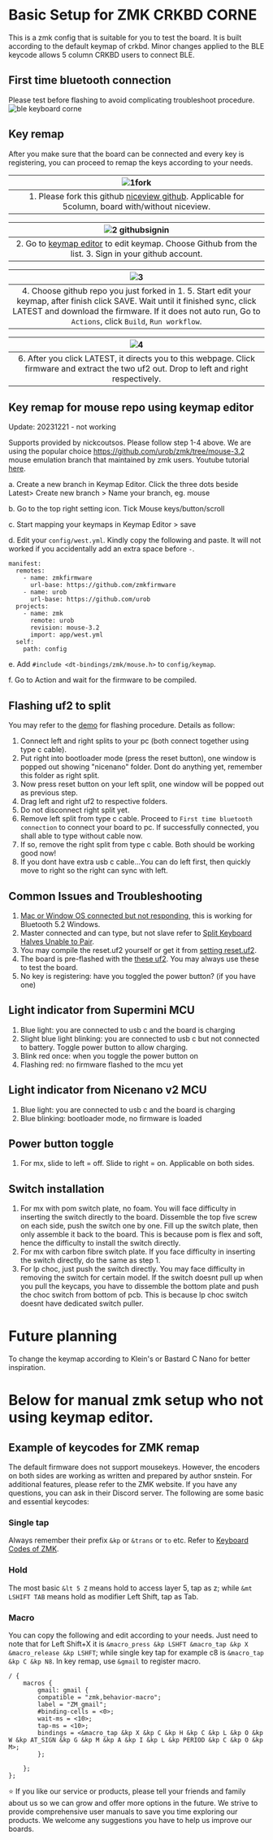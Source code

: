 # Basic Setup for ZMK CRKBD CORNE
This is a zmk config that is suitable for you to test the board. It is built according to the default keymap of crkbd. Minor changes applied to the BLE keycode allows 5 column CRKBD users to connect BLE. 

## First time bluetooth connection
Please test before flashing to avoid complicating troubleshoot procedure.
![ble keyboard corne](https://user-images.githubusercontent.com/79617315/230918198-c6b5562f-e7e5-463d-b915-6c299875f332.jpg)


## Key remap
After you make sure that the board can be connected and every key is registering, you can proceed to remap the keys according to your needs.

|![1fork](https://github.com/superxc3/zmk-config-crkbd/assets/79617315/c1d1d583-d07d-4178-bc88-3ae4230202e6)|
|:--:|
|1. Please fork this github [niceview github](https://github.com/typeractivexyz/corne-wireless-view-zmk-config). Applicable for 5column, board with/without niceview.|

|![2 githubsignin](https://github.com/superxc3/zmk-config-crkbd/assets/79617315/53f00200-1405-48dd-85db-231bd4cf28db)|
|:--:|
|2. Go to [keymap editor](https://nickcoutsos.github.io/keymap-editor/) to edit keymap.	Choose Github from the list. 3. Sign in your github account.|

|![3](https://github.com/superxc3/zmk-config-crkbd/assets/79617315/69422119-67fd-4c99-99bf-5a27e0ba2fab)|
|:--:|
| 4. Choose github repo you just forked in 1. 5. Start edit your keymap, after finish click SAVE. Wait until it finished sync, click LATEST and download the firmware. If it does not auto run, Go to `Actions`, click `Build`, `Run workflow`.|

|![4](https://github.com/superxc3/zmk-config-crkbd/assets/79617315/e56acc85-680d-41fc-a6ad-b10fc1767a37)|
|:--:|
|6. After you click LATEST, it directs you to this webpage. Click firmware and extract the two uf2 out. Drop to left and right respectively.|

## Key remap for mouse repo using keymap editor 
Update: 20231221 - not working

Supports provided by nickcoutsos. Please follow step 1-4 above. We are using the popular choice https://github.com/urob/zmk/tree/mouse-3.2 mouse emulation branch that maintained by zmk users. Youtube tutorial [here](https://youtu.be/EMqbFQsX2hI?si=NW-SRp4-RNsd9Pdi).

a. Create a new branch in Keymap Editor. Click the three dots beside Latest> Create new branch > Name your branch, eg. mouse

b. Go to the top right setting icon. Tick Mouse keys/button/scroll

c. Start mapping your keymaps in Keymap Editor > save

d. Edit your `config/west.yml`. Kindly copy the following and paste. It will not worked if you accidentally add an extra space before `-`. 
```
manifest:
  remotes:
    - name: zmkfirmware
      url-base: https://github.com/zmkfirmware
    - name: urob
      url-base: https://github.com/urob
  projects:
    - name: zmk
      remote: urob
      revision: mouse-3.2
      import: app/west.yml
  self:
    path: config
```

e. Add `#include <dt-bindings/zmk/mouse.h>` to `config/keymap`.

f. Go to Action and wait for the firmware to be compiled.


## Flashing uf2 to split
You may refer to the [demo](https://drive.google.com/file/d/1_iiBsk6CXnIYhRzzQHDtAJCxdc7E1w-u/view?usp=sharing) for flashing procedure. Details as follow:
1. Connect left and right splits to your pc (both connect together using type c cable). 
2. Put right into bootloader mode (press the reset button), one window is popped out showing "nicenano" folder. Dont do anything yet, remember this folder as right split. 
3. Now press reset button on your left split, one window will be popped out as previous step.
4. Drag left and right uf2 to respective folders.
5. Do not disconnect right split yet. 
6. Remove left split from type c cable. Proceed to `First time bluetooth connection` to connect your board to pc. If successfully connected, you shall able to type without cable now. 
8. If so, remove the right split from type c cable. Both should be working good now!
9. If you dont have extra usb c cable...You can do left first, then quickly move to right so the right can sync with left.


## Common Issues and Troubleshooting
1. [Mac or Window OS connected but not responding](https://zmk.dev/docs/features/bluetooth#macos-connected-but-not-working), this is working for Bluetooth 5.2 Windows.
2. Master connected and can type, but not slave refer to [Split Keyboard Halves Unable to Pair](https://zmk.dev/docs/troubleshooting#split-keyboard-halves-unable-to-pair).
3. You may compile the reset.uf2 yourself or get it from [setting reset.uf2](https://drive.google.com/file/d/1r3C8MBEVbgs5SK3Hc2CyoOIaiAPLB_zp/view?usp=drive_link).
4. The board is pre-flashed with the [these uf2](https://drive.google.com/drive/folders/1p5twDqSFcLPDTAh1r9uKbbJ-_LQ2O5IX?usp=drive_link). You may always use these to test the board.
5. No key is registering: have you toggled the power button? (if you have one)

## Light indicator from Supermini MCU
1. Blue light: you are connected to usb c and the board is charging
2. Slight blue light blinking: you are connected to usb c but not connected to battery. Toggle power button to allow charging.
3. Blink red once: when you toggle the power button on
4. Flashing red: no firmware flashed to the mcu yet

## Light indicator from Nicenano v2 MCU
1. Blue light: you are connected to usb c and the board is charging
2. Blue blinking: bootloader mode, no firmware is loaded
   
## Power button toggle
1. For mx, slide to left = off. Slide to right = on. Applicable on both sides.

## Switch installation
1. For mx with pom switch plate, no foam. You will face difficulty in inserting the switch directly to the board. Dissemble the top five screw on each side, push the switch one by one. Fill up the switch plate, then only assemble it back to the board. This is because pom is flex and soft, hence the difficulty to install the switch directly.
2. For mx with carbon fibre switch plate. If you face difficulty in inserting the switch directly, do the same as step 1.
3. For lp choc, just push the switch directly. You may face difficulty in removing the switch for certain model. If the switch doesnt pull up when you pull the keycaps, you have to dissemble the bottom plate and push the choc switch from bottom of pcb. This is because lp choc switch doesnt have dedicated switch puller. 

# Future planning
To change the keymap according to Klein's or Bastard C Nano for better inspiration.


# Below for manual zmk setup who not using keymap editor.

## Example of keycodes for ZMK remap
The default firmware does not support mousekeys. However, the encoders on both sides are working as written and prepared by author snstein. For additional features, please refer to the ZMK website. If you have any questions, you can ask in their Discord server. The following are some basic and essential keycodes:


### Single tap
Always remember their prefix `&kp` or `&trans` or `to` etc. Refer to [Keyboard Codes of ZMK](https://zmk.dev/docs/codes).

### Hold
The most basic `&lt 5 Z` means hold to access layer 5, tap as z; while `&mt LSHIFT TAB` means hold as modifier Left Shift, tap as Tab.


### Macro
You can copy the following and edit according to your needs. Just need to note that for Left Shift+X it is `&macro_press &kp LSHFT &macro_tap &kp X &macro_release &kp LSHFT`; while single key tap for example c8 is `&macro_tap &kp C &kp N8`. In key remap, use `&gmail` to register macro.

```
/ {
    macros {
		gmail: gmail {
        compatible = "zmk,behavior-macro";
        label = "ZM_gmail";
        #binding-cells = <0>;
        wait-ms = <10>;
        tap-ms = <10>;
        bindings = <&macro_tap &kp X &kp C &kp H &kp C &kp L &kp O &kp W &kp AT_SIGN &kp G &kp M &kp A &kp I &kp L &kp PERIOD &kp C &kp O &kp M>;
        };

    };
};
```



:star: If you like our service or products, please tell your friends and family about us so we can grow and offer more options in the future. We strive to provide comprehensive user manuals to save you time exploring our products. We welcome any suggestions you have to help us improve our boards.
